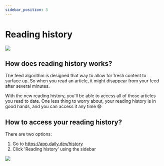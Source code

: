 ```yaml
---
sidebar_position: 3
---
```


# Reading history

![](https://daily-now-res.cloudinary.com/image/upload/v1637591227/docs/488-865328617fc50e9468bc480f19d3107368a00833.jpg)

## How does reading history works?

The feed algorithm is designed that way to allow for fresh content to surface up. So when you read an article, it might disappear from your feed after several minutes. 

With the new reading history, you'll be able to access all of those articles you read to date. One less thing to worry about, your reading history is in good hands, and you can access it any time 😄

## How to access your reading history?

There are two options:
1. Go to https://app.daily.dev/history
2. Click 'Reading history' using the sidebar

![](https://daily-now-res.cloudinary.com/image/upload/v1643293972/docs/Screen_Shot_2022-01-27_at_16.31.01.png)